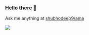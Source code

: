 ### Hello there 👋

Ask me anything at [shubhodeep9/ama](https://github.com/shubhodeep9/ama)

![](https://komarev.com/ghpvc/?username=shubhodeep9)
